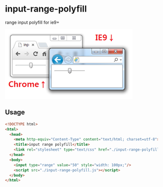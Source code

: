 input-range-polyfill
====================

range input polyfill for ie9+

![Compare](./compare.png)


Usage
-----

```html
<!DOCTYPE html>
<html>
  <head>
    <meta http-equiv="Content-Type" content="text/html; charset=utf-8">
    <title>input range polyfill</title>
    <link rel="stylesheet" type="text/css" href="./input-range-polyfill.css">
  </head>
  <body>
    <input type="range" value="50" style="width: 100px;"/>
    <script src="./input-range-polyfill.js"></script>
  </body>
</html>
```